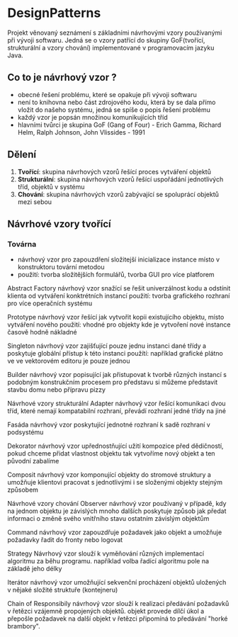 # DesignPatterns

Projekt věnovaný seznámení s základními návrhovými vzory používanými při vývoji softwaru. 
Jedná se o vzory patřící do skupiny GoF(tvořící, strukturální a vzory chování) implementované v programovacím jazyku Java.

## Co to je návrhový vzor ?
* obecné řešení problému, které se opakuje při vývoji softwaru
* není to knihovna nebo část zdrojového kodu, která by se dala přímo vložit do našeho systému, jedná se spíše o popis řešení problému
* každý vzor je popsán množinou komunikujících tříd
* hlavními tvůrci je skupina GoF (Gang of Four) - Erich Gamma, Richard Helm, Ralph Johnson, John Vlissides - 1991


## Dělení
1. **Tvořící**: skupina návrhových vzorů řešící proces vytváření objektů
2. **Strukturální**: skupina návrhových vzorů řešící uspořádání jednotlivých tříd, objektů v systému
3. **Chování**: skupina návrhových vzorů zabývající se spoluprácí objektů mezi sebou

## Návrhové vzory tvořící
### Továrna
* návrhový vzor pro zapouzdření složitejší inicializace instance místo v konstruktoru tovární metodou
* použití: tvorba složitějších formulářů, tvorba GUI pro více platforem

Abstract Factory
návrhový vzor snažící se řešit univerzálnost kodu a odstínit klienta od vytváření konktrétních instancí
použití: tvorba grafického rozhraní pro více operačních systému

Prototype
návrhový vzor řešící jak vytvořit kopii existujícího objektu, místo vytváření nového
použití: vhodné pro objekty kde je vytvoření nové instance časově hodně nákladné

Singleton
návrhový vzor zajišťující pouze jednu instanci dané třídy a poskytuje globální přístup k této instanci
použítí: například grafické plátno ve ve vektorovém editoru je pouze jednou

Builder
návrhový vzor popisující jak přistupovat k tvorbě různých instancí s podobným konstrukčním procesem
pro představu si můžeme představit stavbu domu nebo přípravu pizzy



Návrhové vzory strukturální
Adapter
návrhový vzor řešící komunikaci dvou tříd, které nemají kompatabilní rozhraní, převádí rozhraní jedné třídy na jiné

Fasáda
návrhový vzor poskytující jednotné rozhraní k sadě rozhraní v podsystému

Dekorator
návrhový vzor upřednostňující užití kompozice před dědičností, pokud chceme přidat vlastnost objektu tak vytvoříme nový objekt a ten původní zabalíme

Composit
návrhový vzor komponující objekty do stromové struktury a umožňuje klientovi pracovat s jednotlivými i se složenými objekty stejným způsobem




Návrhové vzory chování
Observer
návrhový vzor používaný v případě, kdy na jednom objektu je závislých mnoho dalších
poskytuje způsob jak předat informaci o změně svého vnitřního stavu ostatním závislým objektům

Command
návrhový vzor zapouzdřuje požadavek jako objekt a umožňuje požadavky řadit do fronty nebo logovat

Strategy
Návrhový vzor slouží k vyměňování různých implementací algoritmu za běhu programu.
například volba řadící algoritmu pole na základě jeho délky

Iterátor
návrhový vzor umožňující sekvenční procházení objektů uložených v nějaké složité struktuře (kontejneru)

Chain of Responsibily
návrhový vzor slouží k realizaci předávání požadavků v řetězci vzájemně propojených objektů. 
objekt provede dílčí úkol a přepošle požadavek na další objekt v řetězci
připomíná to předávání "horké brambory".


